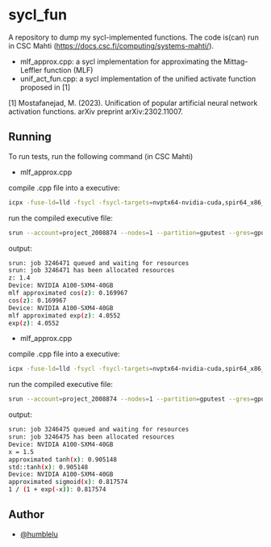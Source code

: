 # sycl_fun
A repository to dump my sycl-implemented functions. The code is(can) run in CSC Mahti (https://docs.csc.fi/computing/systems-mahti/).

- mlf_approx.cpp: a sycl implementation for approximating the Mittag-Leffler function (MLF)
- unif_act_fun.cpp: a sycl implementation of the unified activate function proposed in [1]

[1] Mostafanejad, M. (2023). Unification of popular artificial neural network activation functions. arXiv preprint arXiv:2302.11007.

## Running

To run tests, run the following command (in CSC Mahti)

- mlf_approx.cpp

compile .cpp file into a executive:
```bash
icpx -fuse-ld=lld -fsycl -fsycl-targets=nvptx64-nvidia-cuda,spir64_x86_64 -Xsycl-target-backend=nvptx64-nvidia-cuda --cuda-gpu-arch=sm_80 mlf_approx.cpp -o mlf_approx.x
```

run the compiled executive file:
```bash
srun --account=project_2008874 --nodes=1 --partition=gputest --gres=gpu:a100:1 --time=00:05:00 ./mlf_approx.x
```

output:
```bash
srun: job 3246471 queued and waiting for resources
srun: job 3246471 has been allocated resources
z: 1.4
Device: NVIDIA A100-SXM4-40GB
mlf approximated cos(z): 0.169967
cos(z): 0.169967
Device: NVIDIA A100-SXM4-40GB
mlf approximated exp(z): 4.0552
exp(z): 4.0552
```

- mlf_approx.cpp

compile .cpp file into a executive:
```bash
icpx -fuse-ld=lld -fsycl -fsycl-targets=nvptx64-nvidia-cuda,spir64_x86_64 -Xsycl-target-backend=nvptx64-nvidia-cuda --cuda-gpu-arch=sm_80 unif_act_fun.cpp -o unif_act_fun.x
```

run the compiled executive file:
```bash
srun --account=project_2008874 --nodes=1 --partition=gputest --gres=gpu:a100:1 --time=00:05:00 ./unif_act_fun.x
```

output:
```bash
srun: job 3246475 queued and waiting for resources
srun: job 3246475 has been allocated resources
Device: NVIDIA A100-SXM4-40GB
x = 1.5
approximated tanh(x): 0.905148
std::tanh(x): 0.905148
Device: NVIDIA A100-SXM4-40GB
approximated sigmoid(x): 0.817574
1 / (1 + exp(-x)): 0.817574
```

## Author

- [@humblelu](https://humblelu.github.io/personal_website/)

